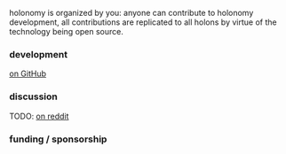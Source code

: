 holonomy is organized by you: anyone can contribute to holonomy development, all contributions are replicated to all holons by virtue of the technology being open source.

### development

[on GitHub](https://github.com/holonomy)

### discussion

TODO: [on reddit](http://reddit.com/r/holonomy)

### funding / sponsorship
